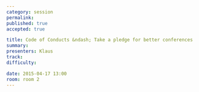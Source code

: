 ```yaml
---
category: session
permalink:
published: true
accepted: true

title: Code of Conducts &ndash; Take a pledge for better conferences
summary:
presenters: Klaus
track:
difficulty:

date: 2015-04-17 13:00
room: room 2
---
```


<!-- This is an empty session so it doesn't need visible content -->

